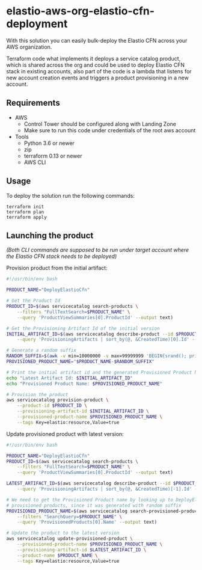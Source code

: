 # elastio-aws-org-elastio-cfn-deployment

With this solution you can easily bulk-deploy the Elastio CFN across your AWS organization.

Terraform code what implements it deploys a service catalog product, which is
shared across the org and could be used to deploy Elastio CFN stack in existing
accounts, also part of the code is a lambda that listens for new account
creation events and triggers a product provisioning in a new account.

## Requirements

- AWS
  - Control Tower should be configured along with Landing Zone
  - Make sure to run this code under credentials of the root aws account
- Tools
  - Python 3.6 or newer
  - zip
  - terraform 0.13 or newer
  - AWS CLI

## Usage

To deploy the solution run the following commands:

```console
terraform init
terraform plan
terraform apply
```

## Launching the product

_(Both CLI commands are supposed to be run under target account where the
Elastio CFN stack needs to be deployed)_

Provision product from the initial artifact:

```bash
#!/usr/bin/env bash

PRODUCT_NAME="DeployElastioCfn"

# Get the Product Id
PRODUCT_ID=$(aws servicecatalog search-products \
    --filters "FullTextSearch=$PRODUCT_NAME" \
    --query 'ProductViewSummaries[0].ProductId' --output text)

# Get the Provisioning Artifact Id of the initial version
INITIAL_ARTIFACT_ID=$(aws servicecatalog describe-product --id $PRODUCT_ID \
    --query 'ProvisioningArtifacts | sort_by(@, &CreatedTime)[0].Id' --output text)

# Generate a random suffix
RANDOM_SUFFIX=$(awk -v min=10000000 -v max=99999999 'BEGIN{srand(); print int(min+rand()*(max-min+1))}')
PROVISIONED_PRODUCT_NAME="$PRODUCT_NAME-$RANDOM_SUFFIX"

# Print the initial artifact id and the generated Provisioned Product Name
echo "Latest Artifact Id: $INITIAL_ARTIFACT_ID"
echo "Provisioned Product Name: $PROVISIONED_PRODUCT_NAME"

# Provision the product
aws servicecatalog provision-product \
    --product-id $PRODUCT_ID \
    --provisioning-artifact-id $INITIAL_ARTIFACT_ID \
    --provisioned-product-name $PROVISIONED_PRODUCT_NAME \
    --tags Key=elastio:resource,Value=true
```

Update provisioned product with latest version:

```bash
#!/usr/bin/env bash

PRODUCT_NAME="DeployElastioCfn"
PRODUCT_ID=$(aws servicecatalog search-products \
    --filters "FullTextSearch=$PRODUCT_NAME" \
    --query 'ProductViewSummaries[0].ProductId' --output text)

LATEST_ARTIFACT_ID=$(aws servicecatalog describe-product --id $PRODUCT_ID \
    --query 'ProvisioningArtifacts | sort_by(@, &CreatedTime)[-1].Id' --output text)

# We need to get the Provisioned Product name by looking up to DeployElastioCfn
# provisioned products, since it was generated with random suffix
PROVISIONED_PRODUCT_NAME=$(aws servicecatalog search-provisioned-products \
    --filters "SearchQuery=$PRODUCT_NAME" \
    --query 'ProvisionedProducts[0].Name' --output text)

# Update the product to the latest version
aws servicecatalog update-provisioned-product \
    --provisioned-product-name $PROVISIONED_PRODUCT_NAME \
    --provisioning-artifact-id $LATEST_ARTIFACT_ID \
    --product-name $PRODUCT_NAME \
    --tags Key=elastio:resource,Value=true
```
